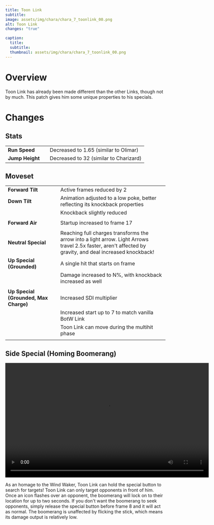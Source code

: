 ```yaml
---
title: Toon Link
subtitle: 
image: assets/img/chara/chara_7_toonlink_00.png
alt: Toon Link
changes: "true"

caption:
  title:
  subtitle: 
  thumbnail: assets/img/chara/chara_7_toonlink_00.png
---
```



# Overview 

Toon Link has already been made different than the other Links, though not by much. This patch gives him some unique properties to his specials.

# Changes

## Stats

| |  |  |
| :----------- | :-----: | ----------- |
| **Run Speed** | | Decreased to 1.65 (similar to Olimar)  |
| **Jump Height** | | Decreased to 32 (similar to Charizard)  |


## Moveset

| |  |  |
| :----------- | :-----: | ----------- |
| **Forward Tilt** | | Active frames reduced by 2 |
| **Down Tilt** | | Animation adjusted to a low poke, better reflecting its knockback properties |
|  |  | Knockback slightly reduced |
|  |  |  |
| **Forward Air** | | Startup increased to frame 17 |
|  |  |  |
| **Neutral Special** | | Reaching full charges transforms the arrow into a light arrow. Light Arrows travel 2.5x faster, aren't affected by gravity, and deal increased knockback! |
| **Up Special (Grounded)** | | A single hit that starts on frame  |
|  |  | Damage increased to N%, with knockback increased as well |
|  |  |  |
| **Up Special (Grounded, Max Charge)** | | Increased SDI multiplier |
|  |  | Increased start up to 7 to match vanilla BotW Link |
|  |  | Toon Link can move during the multihit phase |
|  |  |  |

## Side Special (Homing Boomerang)

<video src="https://csharpm7.github.io/Ultimate14/assets/img/videos/toonlink_specials.mp4" width="640" height="360" controls></video>

As an homage to the Wind Waker, Toon Link can hold the special button to search for targets! Toon Link can only target opponents in front of him. Once an icon flashes over an opponent, the boomerang will lock on to their location for up to two seconds. If you don't want the boomerang to seek opponents, simply release the special button before frame 8 and it will act as normal. The boomerang is unaffected by flicking the stick, which means its damage output is relatively low.
